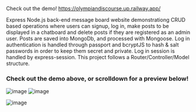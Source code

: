 Check out the demo! https://olympiandiscourse.up.railway.app/

Express Node.js back-end message board website demonstrationg CRUD based operations where users can signup, log in, make posts to be displayed in a chatboard and delete posts if they are registered as an admin user.
Posts are saved into MongoDb, and processed with Mongoose. Log in authentication is handled through passport and bcryptJS to hash & salt passwords in order to keep them secret and private. Log in session is handled by express-session. This project follows a Router/Controller/Model structure.



### Check out the demo above, or scrolldown for a preview below!


![image](https://github.com/DragunovVelimirovic/members-club/assets/59807104/4a588f25-df94-4d27-8ecc-7a3f8c97a916)
![image](https://github.com/DragunovVelimirovic/members-club/assets/59807104/817b2b47-7c6e-4766-afdf-66b863a4bd19)

![image](https://github.com/DragunovVelimirovic/members-club/assets/59807104/eb297729-1138-4c5a-91f4-393eefc9010b)
